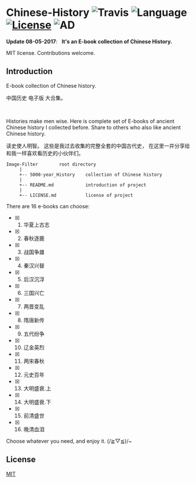# Chinese-History ![Travis](https://img.shields.io/travis/rust-lang/rust.svg) ![Language](https://img.shields.io/badge/format-PDF-orange.svg) [![License](https://img.shields.io/badge/license-MIT-blue.svg)](./LICENSE.md) ![AD](https://img.shields.io/badge/史上最全-中国历史全集-pink.svg)
 
__Update 08-05-2017__:   __It's an E-book collection of Chinese History.__

MIT license. Contributions welcome.

## Introduction

E-book collection of Chinese history.

中国历史 电子版 大合集。

<br>

Histories make men wise. Here is complete set of E-books of ancient Chinese history I collected before. Share to others who also like ancient Chinese history.

读史使人明智。 这些是我过去收集的完整全套的中国古代史， 在这里一并分享给和我一样喜欢看历史的小伙伴们。


	Image-Filter        root directory
	     |
	     +-- 5000-year_History    collection of Chinese history
	     |
	     +-- README.md            introduction of project
	     |
	     +-- LICENSE.md           license of project


There are 16 e-books can choose:

- [x] 1. 华夏上古志
- [x] 2. 春秋逐鹿
- [x] 3. 战国争雄
- [x] 4. 秦汉兴替
- [x] 5. 后汉沉浮
- [x] 6. 三国兴亡
- [x] 7. 两晋变乱
- [x] 8. 隋唐新传
- [x] 9. 五代纷争
- [x] 10. 辽金英烈
- [x] 11. 两宋春秋
- [x] 12. 元史百年
- [x] 13. 大明盛衰.上
- [x] 14. 大明盛衰.下
- [x] 15. 前清盛世
- [x] 16. 晚清血泪

Choose whatever you need, and enjoy it. (/≧▽≦)/~

## License

[MIT](https://github.com/JNingWei/Chinese-History/blob/master/LICENSE.md)
